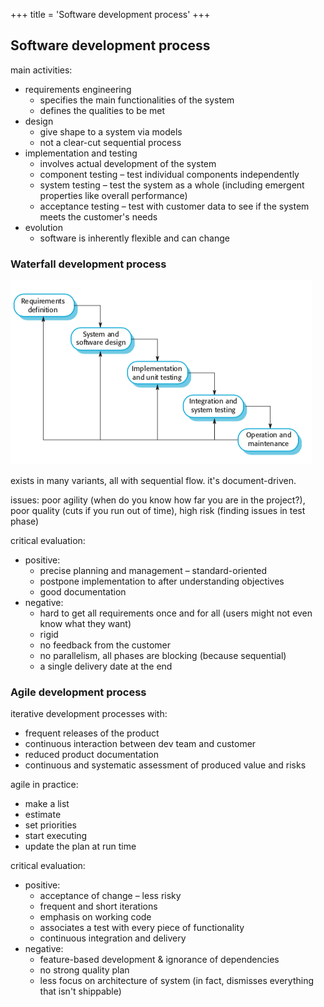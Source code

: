 +++
title = 'Software development process'
+++
## Software development process

main activities:
* requirements engineering
    * specifies the main functionalities of the system
    * defines the qualities to be met
* design
    * give shape to a system via models
    * not a clear-cut sequential process
* implementation and testing
    * involves actual development of the system
    * component testing – test individual components independently
    * system testing – test the system as a whole (including emergent properties like overall performance)
    * acceptance testing – test with customer data to see if the system meets the customer's needs
* evolution
    * software is inherently flexible and can change

### Waterfall development process

![Waterfall dev process image](waterfall-dev.png)

exists in many variants, all with sequential flow. it's document-driven.

issues: poor agility (when do you know how far you are in the project?), poor quality (cuts if you run out of time), high risk (finding issues in test phase)

critical evaluation:
* positive:
    * precise planning and management – standard-oriented
    * postpone implementation to after understanding objectives
    * good documentation
* negative:
    * hard to get all requirements once and for all (users might not even know what they want)
    * rigid
    * no feedback from the customer
    * no parallelism, all phases are blocking (because sequential)
    * a single delivery date at the end

### Agile development process
iterative development processes with:
* frequent releases of the product
* continuous interaction between dev team and customer
* reduced product documentation
* continuous and systematic assessment of produced value and risks

agile in practice:
* make a list
* estimate
* set priorities
* start executing
* update the plan at run time

critical evaluation:
* positive:
    * acceptance of change – less risky
    * frequent and short iterations
    * emphasis on working code
    * associates a test with every piece of functionality
    * continuous integration and delivery
* negative:
    * feature-based development & ignorance of dependencies
    * no strong quality plan
    * less focus on architecture of system (in fact, dismisses everything that isn't shippable)

